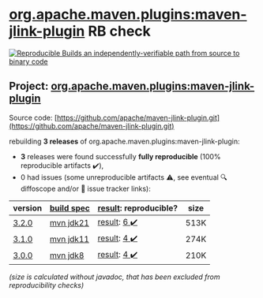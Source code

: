 [org.apache.maven.plugins:maven-jlink-plugin](https://central.sonatype.com/artifact/org.apache.maven.plugins/maven-jlink-plugin/versions) RB check
=======

[![Reproducible Builds](https://reproducible-builds.org/images/logos/rb.svg) an independently-verifiable path from source to binary code](https://reproducible-builds.org/)

## Project: [org.apache.maven.plugins:maven-jlink-plugin](https://central.sonatype.com/artifact/org.apache.maven.plugins/maven-jlink-plugin/versions)

Source code: [https://github.com/apache/maven-jlink-plugin.git](https://github.com/apache/maven-jlink-plugin.git)

rebuilding **3 releases** of org.apache.maven.plugins:maven-jlink-plugin:
- **3** releases were found successfully **fully reproducible** (100% reproducible artifacts :heavy_check_mark:),
- 0 had issues (some unreproducible artifacts :warning:, see eventual :mag: diffoscope and/or :memo: issue tracker links):

| version | [build spec](/BUILDSPEC.md) | [result](https://reproducible-builds.org/docs/jvm/): reproducible? | size |
| -- | --------- | ------ | -- |
| [3.2.0](https://central.sonatype.com/artifact/org.apache.maven.plugins/maven-jlink-plugin/3.2.0/pom) | [mvn jdk21](maven-jlink-plugin-3.2.0.buildspec) | [result](maven-jlink-plugin-3.2.0.buildinfo): [6 :heavy_check_mark: ](maven-jlink-plugin-3.2.0.buildcompare) | 513K |
| [3.1.0](https://central.sonatype.com/artifact/org.apache.maven.plugins/maven-jlink-plugin/3.1.0/pom) | [mvn jdk11](maven-jlink-plugin-3.1.0.buildspec) | [result](maven-jlink-plugin-3.1.0.buildinfo): [4 :heavy_check_mark: ](maven-jlink-plugin-3.1.0.buildcompare) | 274K |
| [3.0.0](https://central.sonatype.com/artifact/org.apache.maven.plugins/maven-jlink-plugin/3.0.0/pom) | [mvn jdk8](maven-jlink-plugin-3.0.0.buildspec) | [result](maven-jlink-plugin-3.0.0.buildinfo): [4 :heavy_check_mark: ](maven-jlink-plugin-3.0.0.buildcompare) | 210K |

<i>(size is calculated without javadoc, that has been excluded from reproducibility checks)</i>
